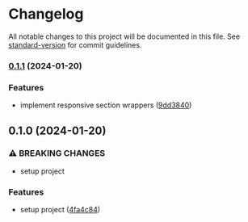 # Changelog

All notable changes to this project will be documented in this file. See [standard-version](https://github.com/conventional-changelog/standard-version) for commit guidelines.

### [0.1.1](https://github.com/iiianous/react-ts-agency/compare/v0.1.0...v0.1.1) (2024-01-20)


### Features

* implement responsive section wrappers ([9dd3840](https://github.com/iiianous/react-ts-agency/commit/9dd38408f4637b2044bef5232220c6ad34700d9f))

## 0.1.0 (2024-01-20)


### ⚠ BREAKING CHANGES

* setup project

### Features

* setup project ([4fa4c84](https://github.com/iiianous/react-ts-agency/commit/4fa4c840a2e00be3456c718122117ad3541c2c12))
